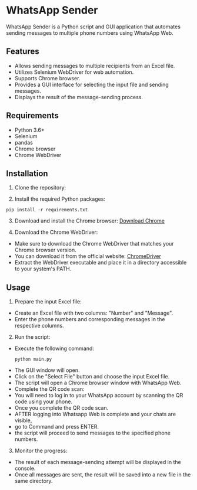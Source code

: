 # WhatsApp Sender

WhatsApp Sender is a Python script and GUI application that automates sending messages to multiple phone numbers using WhatsApp Web.

## Features

- Allows sending messages to multiple recipients from an Excel file.
- Utilizes Selenium WebDriver for web automation.
- Supports Chrome browser.
- Provides a GUI interface for selecting the input file and sending messages.
- Displays the result of the message-sending process.

## Requirements

- Python 3.6+
- Selenium
- pandas
- Chrome browser
- Chrome WebDriver

## Installation

1. Clone the repository:

2. Install the required Python packages:
 ```
pip install -r requirements.txt
```

3. Download and install the Chrome browser: [Download Chrome](https://www.google.com/chrome/)

4. Download the Chrome WebDriver:
- Make sure to download the Chrome WebDriver that matches your Chrome browser version.
- You can download it from the official website: [ChromeDriver](https://sites.google.com/a/chromium.org/chromedriver/downloads)
- Extract the WebDriver executable and place it in a directory accessible to your system's PATH.

## Usage

1. Prepare the input Excel file:
- Create an Excel file with two columns: "Number" and "Message".
- Enter the phone numbers and corresponding messages in the respective columns.

2. Run the script:
- Execute the following command:
  ```
  python main.py
  ```
- The GUI window will open.
- Click on the "Select File" button and choose the input Excel file.
-  The script will open a Chrome browser window with WhatsApp Web.
- Complete the QR code scan:
- You will need to log in to your WhatsApp account by scanning the QR code using your phone.
- Once you complete the QR code scan.
- AFTER logging into Whatsapp Web is complete and your chats are visible,
- go to Command and press ENTER.
- the script will proceed to send messages to the specified phone numbers.

3. Monitor the progress:
- The result of each message-sending attempt will be displayed in the console.
- Once all messages are sent, the result will be saved into a new file in the same directory.

